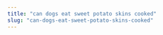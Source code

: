 ```yaml
---
title: "can dogs eat sweet potato skins cooked"
slug: "can-dogs-eat-sweet-potato-skins-cooked"
---
```


